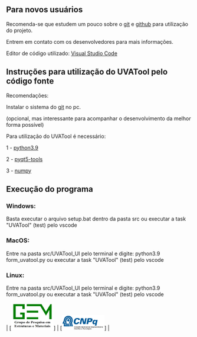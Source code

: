 ## Para novos usuários

Recomenda-se que estudem um pouco sobre o <a href="https://pt.wikipedia.org/wiki/Git">git</a> e <a href="https://pt.wikipedia.org/wiki/GitHub">github</a> para utilização do projeto.

Entrem em contato com os desenvolvedores para mais informações.

Editor de código utilizado: <a href="https://code.visualstudio.com/download">Visual Studio Code</a>

## Instruções para utilização do UVATool pelo código fonte

Recomendações:

Instalar o sistema do <a href="https://git-scm.com/downloads">git</a> no pc.

(opcional, mas interessante para acompanhar o desenvolvimento da melhor forma possível)

Para utilização do UVATool é necessário: 

1 - <a href="https://www.python.org/downloads/">python3.9</a>

2 - <a href="https://pypi.org/project/pyqt5-tools/">pyqt5-tools</a>

3 - <a href="https://pypi.org/project/numpy/">numpy</a>

## Execução do programa

### Windows:
 Basta executar o arquivo setup.bat dentro da pasta src ou executar a task "UVATool" (test) pelo vscode

### MacOS: 
 Entre na pasta src/UVATool_UI pelo terminal e digite: python3.9 form_uvatool.py ou executar a task "UVATool" (test) pelo vscode

### Linux: 
 Entre na pasta src/UVATool_UI pelo terminal e digite: python3.9 form_uvatool.py ou executar a task "UVATool" (test) pelo vscode

| [<img src="https://github.com/arthurbg951/UVATool/blob/main/src/icons/GEM.jpeg" width="115">] | [<img src="https://github.com/arthurbg951/UVATool/blob/main/src/icons/CNPQ.jpeg" width="115">] |

